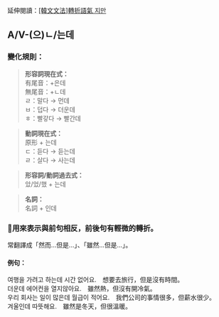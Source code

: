 <span class="small">延伸閱讀：<a href="/blog/post/17">[韓文文法]轉折語氣 지만</a></span>

##  A/V-(으)ㄴ/는데

### 變化規則：
> **形容詞現在式：**<br>
> 有尾音：+은데<br>
> 無尾音：+ㄴ데<br>
> ㄹ：말다 → 먼데<br>
> ㅂ：덥다 → 더운데<br>
> ㅎ：빨갛다 → 빨간데<br>

> **動詞現在式：**<br>
> 原形 + 는데<br>
> ㄷ：듣다 → 듣는데<br>
> ㄹ：살다 → 사는데<br>

> **形容詞/動詞過去式：**<br>
> 았/었/했 + 는데<br>

> **名詞：**<br>
> 名詞 + 인데<br>

### 📌用來表示與前句相反，前後句有輕微的轉折。
常翻譯成「然而...但是...」、「雖然...但是...」。

#### 例句：
여행을 가려고 하<font class="highlight">는데</font> 시간 없어요.　想要去旅行，但是沒有時間。<br>
더<font class="highlight">운데</font> 에어컨을 열지않아요.　雖然熱，但沒有開冷氣。<br>
우리 회사는 일이 많<font class="highlight">은데</font> 월급이 적어요.　我們公司的事情很多，但薪水很少。<br>
겨울<font class="highlight">인데</font> 따뜻해요.　雖然是冬天，但很溫暖。<br><br>

